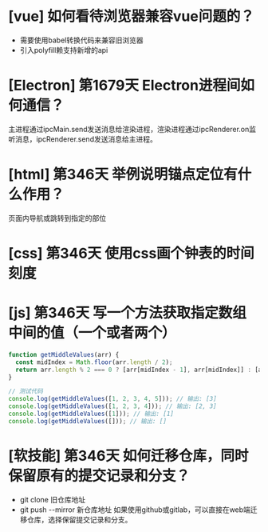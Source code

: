 # [vue] 如何看待浏览器兼容vue问题的？

- 需要使用babel转换代码来兼容旧浏览器
- 引入polyfill赖支持新增的api

# [Electron] 第1679天 Electron进程间如何通信？

主进程通过ipcMain.send发送消息给渲染进程，渲染进程通过ipcRenderer.on监听消息，ipcRenderer.send发送消息给主进程。

# [html] 第346天 举例说明锚点定位有什么作用？

页面内导航或跳转到指定的部位

# [css] 第346天 使用css画个钟表的时间刻度

# [js] 第346天 写一个方法获取指定数组中间的值（一个或者两个）

```javascript
function getMiddleValues(arr) {
  const midIndex = Math.floor(arr.length / 2);
  return arr.length % 2 === 0 ? [arr[midIndex - 1], arr[midIndex]] : [arr[midIndex]];
}

// 测试代码
console.log(getMiddleValues([1, 2, 3, 4, 5])); // 输出: [3]
console.log(getMiddleValues([1, 2, 3, 4])); // 输出: [2, 3]
console.log(getMiddleValues([1])); // 输出: [1]
console.log(getMiddleValues([])); // 输出: []

```

# [软技能] 第346天 如何迁移仓库，同时保留原有的提交记录和分支？

- git clone 旧仓库地址
- git push --mirror 新仓库地址
如果使用github或gitlab，可以直接在web端迁移仓库，选择保留提交记录和分支。
